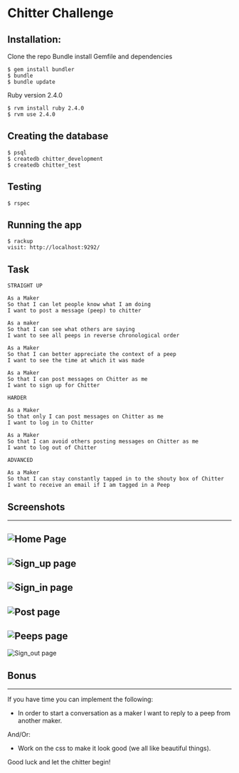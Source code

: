 # Chitter Challenge

## Installation:

Clone the repo Bundle install Gemfile and dependencies

```
$ gem install bundler
$ bundle
$ bundle update
```

Ruby version 2.4.0

```
$ rvm install ruby 2.4.0
$ rvm use 2.4.0
```

## Creating the database

```
$ psql
$ createdb chitter_development
$ createdb chitter_test
```

## Testing

```
$ rspec
```

## Running the app

```
$ rackup
visit: http://localhost:9292/
```

## Task

```
STRAIGHT UP

As a Maker
So that I can let people know what I am doing  
I want to post a message (peep) to chitter

As a maker
So that I can see what others are saying  
I want to see all peeps in reverse chronological order

As a Maker
So that I can better appreciate the context of a peep
I want to see the time at which it was made

As a Maker
So that I can post messages on Chitter as me
I want to sign up for Chitter

HARDER

As a Maker
So that only I can post messages on Chitter as me
I want to log in to Chitter

As a Maker
So that I can avoid others posting messages on Chitter as me
I want to log out of Chitter

ADVANCED

As a Maker
So that I can stay constantly tapped in to the shouty box of Chitter
I want to receive an email if I am tagged in a Peep
```

## Screenshots

--------------------------------------------------------------------------------

## ![Home Page](https://i.imgur.com/UxSbi3x.png)

## ![Sign_up page](https://i.imgur.com/YGOfd8c.png)

## ![Sign_in page](https://i.imgur.com/oAF8m9B.png)

## ![Post page](https://i.imgur.com/2c1orzs.png)

## ![Peeps page](https://i.imgur.com/IQomR8b.png)

![Sign_out page](https://i.imgur.com/Huv0Edj.png)

## Bonus

--------------------------------------------------------------------------------

If you have time you can implement the following:

- In order to start a conversation as a maker I want to reply to a peep from another maker.

And/Or:

- Work on the css to make it look good (we all like beautiful things).

Good luck and let the chitter begin!
